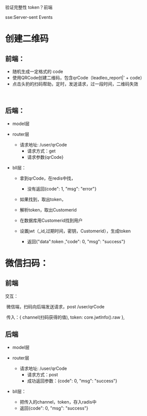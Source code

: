验证完整性 token？前端

sse:Server-sent Events 

# 创建二维码

## 前端：

- 随机生成一定格式的 code
- 使用QRCode创建二维码，包含qrCode（leadleo_report|' + code）
- 点击头豹的扫码帮助，定时，发送请求，过一段时间，二维码失效

​	

## 后端：

- model层

- router层
  - 请求地址:  /user/qrCode
    - 请求方式：get
    - 请求参数{qrCode}
- bll层：
  
  - 拿到qrCode，在redis中找，
  
    - 没有返回{code": 1, "msg": "error"}
  
  - 如果找到，取出token，
  
  - 解析token，取出Customerid
  
  - 在数据库用Customerid找到用户
  
  - 设置jwt（_id,过期时间，密钥，Customerid），生成token
  
    - 返回{"data":token ,"code": 0, "msg": "success"}
  
    



# 微信扫码：

## 前端

交互：

​	微信端，扫码向后端发送请求，post  /user/qrCode

​	传入：{ channel(扫码获得的值), token: core.jwtInfo().raw },



## 后端

- model层

- router层
  - 请求地址:  /user/qrCode
    - 请求方式：post
    - 成功返回参数：{code": 0, "msg": "success"}
- bll层：
  - 把传入的channel，token，存入radis中
  - 返回{code": 0, "msg": "success"}






